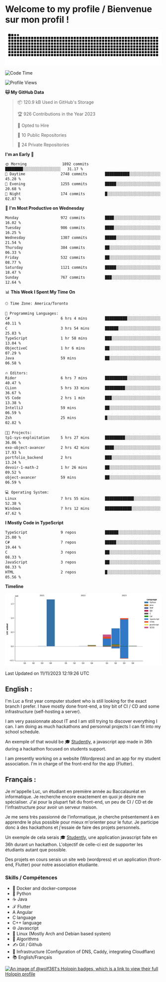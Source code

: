 # Welcome to my profile / Bienvenue sur mon profil !

![snake gif](https://github.com/wolf-361/wolf-361/blob/output/github-contribution-grid-snake.svg)

<!--START_SECTION:waka-->
![Code Time](http://img.shields.io/badge/Code%20Time-454%20hrs%2041%20mins-blue)

![Profile Views](http://img.shields.io/badge/Profile%20Views-0-blue)

**🐱 My GitHub Data** 

> 📦 120.9 kB Used in GitHub's Storage 
 > 
> 🏆 926 Contributions in the Year 2023
 > 
> 💼 Opted to Hire
 > 
> 📜 10 Public Repositories 
 > 
> 🔑 24 Private Repositories 
 > 
**I'm an Early 🐤** 

```text
🌞 Morning                1892 commits        ████████░░░░░░░░░░░░░░░░░   31.17 % 
🌆 Daytime                2748 commits        ███████████░░░░░░░░░░░░░░   45.28 % 
🌃 Evening                1255 commits        █████░░░░░░░░░░░░░░░░░░░░   20.68 % 
🌙 Night                  174 commits         █░░░░░░░░░░░░░░░░░░░░░░░░   02.87 % 
```
📅 **I'm Most Productive on Wednesday** 

```text
Monday                   972 commits         ████░░░░░░░░░░░░░░░░░░░░░   16.02 % 
Tuesday                  986 commits         ████░░░░░░░░░░░░░░░░░░░░░   16.25 % 
Wednesday                1307 commits        █████░░░░░░░░░░░░░░░░░░░░   21.54 % 
Thursday                 384 commits         ██░░░░░░░░░░░░░░░░░░░░░░░   06.33 % 
Friday                   532 commits         ██░░░░░░░░░░░░░░░░░░░░░░░   08.77 % 
Saturday                 1121 commits        █████░░░░░░░░░░░░░░░░░░░░   18.47 % 
Sunday                   767 commits         ███░░░░░░░░░░░░░░░░░░░░░░   12.64 % 
```


📊 **This Week I Spent My Time On** 

```text
🕑︎ Time Zone: America/Toronto

💬 Programming Languages: 
C#                       6 hrs 4 mins        ██████████░░░░░░░░░░░░░░░   40.11 % 
C                        3 hrs 54 mins       ██████░░░░░░░░░░░░░░░░░░░   25.83 % 
TypeScript               1 hr 58 mins        ███░░░░░░░░░░░░░░░░░░░░░░   13.04 % 
ObjectiveC               1 hr 6 mins         ██░░░░░░░░░░░░░░░░░░░░░░░   07.29 % 
Java                     59 mins             ██░░░░░░░░░░░░░░░░░░░░░░░   06.58 % 

🔥 Editors: 
Rider                    6 hrs 7 mins        ██████████░░░░░░░░░░░░░░░   40.47 % 
CLion                    5 hrs 33 mins       █████████░░░░░░░░░░░░░░░░   36.67 % 
VS Code                  2 hrs 1 min         ███░░░░░░░░░░░░░░░░░░░░░░   13.38 % 
IntelliJ                 59 mins             ██░░░░░░░░░░░░░░░░░░░░░░░   06.59 % 
Zsh                      25 mins             █░░░░░░░░░░░░░░░░░░░░░░░░   02.82 % 

🐱‍💻 Projects: 
tp1-sys-exploitation     5 hrs 27 mins       █████████░░░░░░░░░░░░░░░░   36.06 % 
exo-object-avancer       2 hrs 42 mins       ████░░░░░░░░░░░░░░░░░░░░░   17.93 % 
portfolio_backend        2 hrs               ███░░░░░░░░░░░░░░░░░░░░░░   13.24 % 
devoir-1-math-2          1 hr 26 mins        ██░░░░░░░░░░░░░░░░░░░░░░░   09.52 % 
object-avancer           59 mins             ██░░░░░░░░░░░░░░░░░░░░░░░   06.59 % 

💻 Operating System: 
Linux                    7 hrs 55 mins       █████████████░░░░░░░░░░░░   52.38 % 
Windows                  7 hrs 12 mins       ████████████░░░░░░░░░░░░░   47.62 % 
```

**I Mostly Code in TypeScript** 

```text
TypeScript               9 repos             ██████░░░░░░░░░░░░░░░░░░░   25.00 % 
C#                       7 repos             █████░░░░░░░░░░░░░░░░░░░░   19.44 % 
C                        3 repos             ██░░░░░░░░░░░░░░░░░░░░░░░   08.33 % 
JavaScript               3 repos             ██░░░░░░░░░░░░░░░░░░░░░░░   08.33 % 
HTML                     2 repos             █░░░░░░░░░░░░░░░░░░░░░░░░   05.56 % 
```



**Timeline**

![Lines of Code chart](https://raw.githubusercontent.com/wolf-361/wolf-361/main/assets/bar_graph.png)


 Last Updated on 11/11/2023 12:19:26 UTC
<!--END_SECTION:waka-->

## English : 

I'm Luc a first year computer student who is still looking for the exact branch I prefer. I have mostly done front-end, a tiny bit of CI / CD and some infrastructure (self-hosting a server).

I am very passionnate about IT and I am still trying to discover everything I can. I am doing as much hackathons and personnal projects I can fit into my school schedule.

An exemple of that would be 🎓 [Studently](https://github.com/wolf-361/Studently-CodeJam12), a javascript app made in 36h during a hackathon focused on students support.

I am presently working on a website (Wordpress) and an app for my student association. I'm in charge of the front-end for the app (Flutter).

## Français :

Je m'appelle Luc, un étudiant en première année au Baccalauréat en informatique. Je recherche encore exactement en quoi je désire me spécialiser. J'ai pour la plupart fait du front-end, un peu de CI / CD et de l'infrastructure pour avoir un serveur maison.

Je me sens très passionné de l'informatique, je cherche présentement à en apprendre le plus possible pour mieux m'orienter pour le futur. Je participe donc à des hackathons et j'essaie de faire des projets personnels.

Un exemple de cela serais 🎓 [Studently](https://github.com/wolf-361/Studently-CodeJam12), une application javascript faite en 36h durant un hackathon. L'objectif de celle-ci est de supporter les étudiants autant que possible.

Des projets en cours serais un site web (wordpress) et un application (front-end, Flutter) pour notre association étudiante.

###  Skills / Compétences

* 🐋 Docker and docker-compose
* 🐍 Python
* ☕ Java
* ℱ Flutter
* A Angular
* C language
* C++ language
* 🌐 Javascript
* 🐧 Linux (Mostly Arch and Debian based system)
* 🧩 Algorithms
* ✍️ Git / Github
* 📜 Infrastructure (Configuration of DNS, Caddy, integrating Cloudflare)
* 📚 English/Français

[![An image of @wolf361's Holopin badges, which is a link to view their full Holopin profile](https://holopin.me/wolf361)](https://holopin.io/@wolf361)


